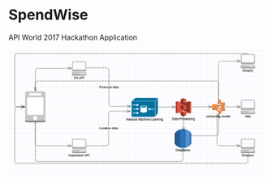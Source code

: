 # SpendWise
API World 2017 Hackathon Application

![alt text](https://github.com/n3o-Bhushan/SpendWise/blob/master/Architecture.png)
